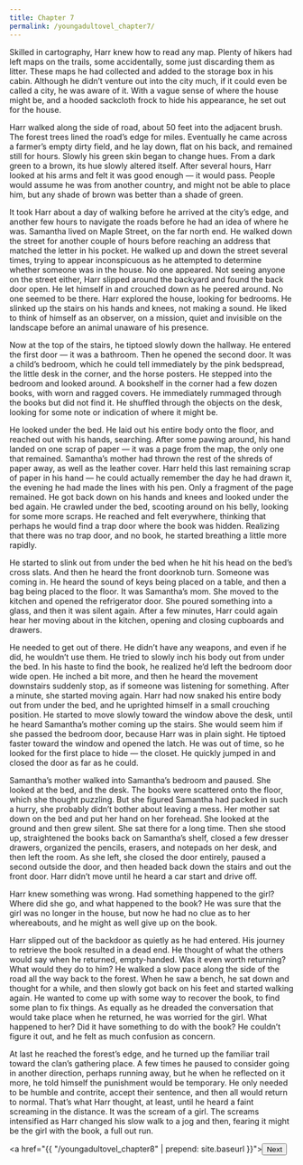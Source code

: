 ```yaml
---
title: Chapter 7
permalink: /youngadultovel_chapter7/
---
```


Skilled in cartography, Harr knew how to read any map. Plenty of hikers had left maps on the trails, some accidentally, some just discarding them as litter. These maps he had collected and added to the storage box in his cabin. Although he didn’t venture out into the city much, if it could even be called a city, he was aware of it. With a vague sense of where the house might be, and a hooded sackcloth frock to hide his appearance, he set out for the house.

Harr walked along the side of road, about 50 feet into the adjacent brush. The forest trees lined the road’s edge for miles. Eventually he came across a farmer’s empty dirty field, and he lay down, flat on his back, and remained still for hours. Slowly his green skin began to change hues. From a dark green to a brown, its hue slowly altered itself. After several hours, Harr looked at his arms and felt it was good enough — it would pass. People would assume he was from another country, and might not be able to place him, but any shade of brown was better than a shade of green.

It took Harr about a day of walking before he arrived at the city’s edge, and another few hours to navigate the roads before he had an idea of where he was. Samantha lived on Maple Street, on the far north end. He walked down the street for another couple of hours before reaching an address that matched the letter in his pocket. He walked up and down the street several times, trying to appear inconspicuous as he attempted to determine whether someone was in the house. No one appeared. Not seeing anyone on the street either, Harr slipped around the backyard and found the back door open. He let himself in and crouched down as he peered around. No one seemed to be there. Harr explored the house, looking for bedrooms. He slinked up the stairs on his hands and knees, not making a sound. He liked to think of himself as an observer, on a mission, quiet and invisible on the landscape before an animal unaware of his presence.

Now at the top of the stairs, he tiptoed slowly down the hallway. He entered the first door — it was a bathroom. Then he opened the second door. It was a child’s bedroom, which he could tell immediately by the pink bedspread, the little desk in the corner, and the horse posters. He stepped into the bedroom and looked around. A bookshelf in the corner had a few dozen books, with worn and ragged covers. He immediately rummaged through the books but did not find it. He shuffled through the objects on the desk, looking for some note or indication of where it might be.

He looked under the bed. He laid out his entire body onto the floor, and reached out with his hands, searching. After some pawing around, his hand landed on one scrap of paper — it was a page from the map, the only one that remained. Samantha’s mother had thrown the rest of the shreds of paper away, as well as the leather cover. Harr held this last remaining scrap of paper in his hand — he could actually remember the day he had drawn it, the evening he had made the lines with his pen. Only a fragment of the page remained. He got back down on his hands and knees and looked under the bed again. He crawled under the bed, scooting around on his belly, looking for some more scraps. He reached and felt everywhere, thinking that perhaps he would find a trap door where the book was hidden. Realizing that there was no trap door, and no book, he started breathing a little more rapidly.

He started to slink out from under the bed when he hit his head on the bed’s cross slats. And then he heard the front doorknob turn. Someone was coming in. He heard the sound of keys being placed on a table, and then a bag being placed to the floor. It was Samantha’s mom. She moved to the kitchen and opened the refrigerator door. She poured something into a glass, and then it was silent again. After a few minutes, Harr could again hear her moving about in the kitchen, opening and closing cupboards and drawers.

He needed to get out of there. He didn’t have any weapons, and even if he did, he wouldn’t use them. He tried to slowly inch his body out from under the bed. In his haste to find the book, he realized he’d left the bedroom door wide open. He inched a bit more, and then he heard the movement downstairs suddenly stop, as if someone was listening for something. After a minute, she started moving again. Harr had now snaked his entire body out from under the bed, and he uprighted himself in a small crouching position. He started to move slowly toward the window above the desk, until he heard Samantha’s mother coming up the stairs. She would seem him if she passed the bedroom door, because Harr was in plain sight. He tiptoed faster toward the window and opened the latch. He was out of time, so he looked for the first place to hide — the closet. He quickly jumped in and closed the door as far as he could.

Samantha’s mother walked into Samantha’s bedroom and paused. She looked at the bed, and the desk. The books were scattered onto the floor, which she thought puzzling. But she figured Samantha had packed in such a hurry, she probably didn’t bother about leaving a mess. Her mother sat down on the bed and put her hand on her forehead.  She looked at the ground and then grew silent. She sat there for a long time. Then she stood up, straightened the books back on Samantha’s shelf, closed a few dresser drawers, organized the pencils, erasers, and notepads on her desk, and then left the room. As she left, she closed the door entirely, paused a second outside the door, and then headed back down the stairs and out the front door. Harr didn’t move until he heard a car start and drive off.

Harr knew something was wrong. Had something happened to the girl? Where did she go, and what happened to the book? He was sure that the girl was no longer in the house, but now he had no clue as to her whereabouts, and he might as well give up on the book.

Harr slipped out of the backdoor as quietly as he had entered. His journey to retrieve the book resulted in a dead end. He thought of what the others would say when he returned, empty-handed. Was it even worth returning? What would they do to him? He walked a slow pace along the side of the road all the way back to the forest. When he saw a bench, he sat down and thought for a while, and then slowly got back on his feet and started walking again. He wanted to come up with some way to recover the book, to find some plan to fix things. As equally as he dreaded the conversation that would take place when he returned, he was worried for the girl. What happened to her? Did it have something to do with the book? He couldn’t figure it out, and he felt as much confusion as concern.

At last he reached the forest’s edge, and he turned up the familiar trail toward the clan’s gathering place. A few times he paused to consider going in another direction, perhaps running away, but he when he reflected on it more, he told himself the punishment would be temporary. He only needed to be humble and contrite, accept their sentence, and then all would return to normal. That’s what Harr thought, at least, until he heard a faint screaming in the distance. It was the scream of a girl. The screams intensified as Harr changed his slow walk to a jog and then, fearing it might be the girl with the book, a full out run.

<a href="{{ "/youngadultovel_chapter8" | prepend: site.baseurl }}"><button type="button" class="btn btn-warning">Next</button></a>
